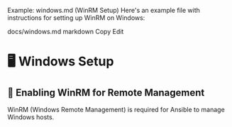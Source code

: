 Example: windows.md (WinRM Setup)
Here's an example file with instructions for setting up WinRM on Windows:

docs/windows.md
markdown
Copy
Edit
# 🖥️ Windows Setup

## 🔧 Enabling WinRM for Remote Management

WinRM (Windows Remote Management) is required for Ansible to manage Windows hosts.
